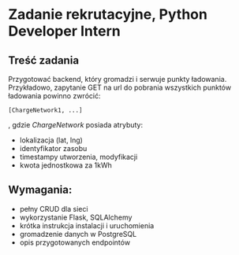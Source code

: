 # Zadanie rekrutacyjne, Python Developer Intern
## Treść zadania
Przygotować backend, który gromadzi i serwuje punkty ładowania.
Przykładowo, zapytanie GET na url do pobrania wszystkich punktów ładowania powinno zwrócić:
```
[ChargeNetwork1, ...]
```
, gdzie *ChargeNetwork* posiada atrybuty:
- lokalizacja (lat, lng)
- identyfikator zasobu
- timestampy utworzenia, modyfikacji
- kwota jednostkowa za 1kWh


## Wymagania:
- pełny CRUD dla sieci
- wykorzystanie Flask, SQLAlchemy
- krótka instrukcja instalacji i uruchomienia
- gromadzenie danych w PostgreSQL
- opis przygotowanych endpointów
